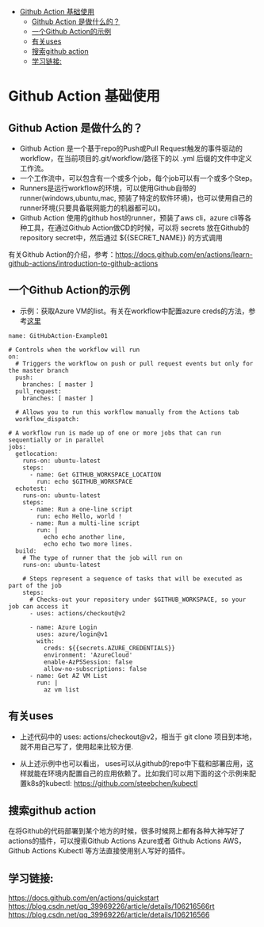 
- [Github Action 基础使用](#github-action-基础使用)
  - [Github Action 是做什么的？](#github-action-是做什么的)
  - [一个Github Action的示例](#一个github-action的示例)
  - [有关uses](#有关uses)
  - [搜索github action](#搜索github-action)
  - [学习链接:](#学习链接)
# Github Action 基础使用

## Github Action 是做什么的？
* Github Action 是一个基于repo的Push或Pull Request触发的事件驱动的workflow，在当前项目的.git/workflow/路径下的以 .yml 后缀的文件中定义工作流。
* 一个工作流中，可以包含有一个或多个job，每个job可以有一个或多个Step。
* Runners是运行workflow的环境，可以使用Github自带的runner(windows,ubuntu,mac, 预装了特定的软件环境)，也可以使用自己的runner环境(只要具备联网能力的机器都可以)。
* Github Action 使用的github host的runner，预装了aws cli，azure cli等各种工具，在通过Github Action做CD的时候，可以将 secrets 放在Github的 repository secret中，然后通过 ${{SECRET_NAME}} 的方式调用

有关Github Action的介绍，参考：https://docs.github.com/en/actions/learn-github-actions/introduction-to-github-actions

## 一个Github Action的示例

* 示例：获取Azure VM的list。有关在workflow中配置azure creds的方法，参考[这里](!https://github.com/Azure/login)

```
name: GitHubAction-Example01

# Controls when the workflow will run
on:
  # Triggers the workflow on push or pull request events but only for the master branch
  push:
    branches: [ master ]
  pull_request:
    branches: [ master ]

  # Allows you to run this workflow manually from the Actions tab
  workflow_dispatch:

# A workflow run is made up of one or more jobs that can run sequentially or in parallel
jobs:
  getlocation:
    runs-on: ubuntu-latest
    steps:
      - name: Get GITHUB_WORKSPACE_LOCATION
        run: echo $GITHUB_WORKSPACE
  echotest:
    runs-on: ubuntu-latest
    steps:
      - name: Run a one-line script
        run: echo Hello, world !
      - name: Run a multi-line script
        run: |
          echo echo another line,
          echo echo two more lines.
  build:
    # The type of runner that the job will run on
    runs-on: ubuntu-latest

    # Steps represent a sequence of tasks that will be executed as part of the job
    steps:
      # Checks-out your repository under $GITHUB_WORKSPACE, so your job can access it
      - uses: actions/checkout@v2

      - name: Azure Login
        uses: azure/login@v1
        with:
          creds: ${{secrets.AZURE_CREDENTIALS}}
          environment: 'AzureCloud'
          enable-AzPSSession: false
          allow-no-subscriptions: false
      - name: Get AZ VM List
        run: |
          az vm list

```

## 有关uses

* 上述代码中的 uses: actions/checkout@v2，相当于 git clone 项目到本地，就不用自己写了，使用起来比较方便.

* 从上述示例中也可以看出， uses可以从github的repo中下载和部署应用，这样就能在环境内配置自己的应用依赖了。比如我们可以用下面的这个示例来配置k8s的kubectl: https://github.com/steebchen/kubectl

## 搜索github action

在将Github的代码部署到某个地方的时候，很多时候网上都有各种大神写好了 actions的插件，可以搜索Github Actions Azure或者 Github Actions AWS，Github Actions Kubectl 等方法直接使用别人写好的插件。

## 学习链接:
https://docs.github.com/en/actions/quickstart
https://blog.csdn.net/qq_39969226/article/details/106216566rt
https://blog.csdn.net/qq_39969226/article/details/106216566